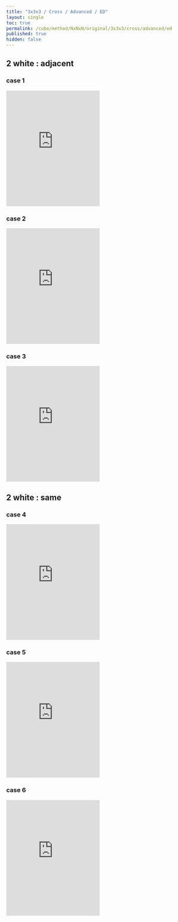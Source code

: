 ```yaml
---
title: "3x3x3 / Cross / Advanced / ED"
layout: single
toc: true
permalink: /cube/method/NxNxN/original/3x3x3/cross/advanced/ed
published: true
hidden: false
---
```


<head>
  <base target="_blank">
  <style>
    .iframe-wrapper {
      overflow    : hidden;
    }
    iframe {
      width       : 250px;
      height      : 330px;
      margin-top  : -20px;
      border      : none;
    }
  </style>
</head>



## 2 white : adjacent

### case 1

<div class="iframe-wrapper">
  <iframe
    scrolling="no"
    src="https://ruwix.com/widget/3d/?alg=R%20F&colored=U%20FD%20RD&hover=9&speed=500&flags=canvas"
  ></iframe>
</div>

### case 2

<div class="iframe-wrapper">
  <iframe
    scrolling="no"
    src="https://ruwix.com/widget/3d/?alg=R%20D%20F&colored=U%20FD%20BD&hover=9&speed=500&flags=canvas"
  ></iframe>
</div>

### case 3

<div class="iframe-wrapper">
  <iframe
    scrolling="no"
    src="https://ruwix.com/widget/3d/?alg=R%20D2%20F&colored=U%20FD%20LD&hover=9&speed=500&flags=canvas"
  ></iframe>
</div>



## 2 white : same

### case 4

<div class="iframe-wrapper">
  <iframe
    scrolling="no"
    src="https://ruwix.com/widget/3d/?alg=F%20R%20D'%20F&colored=U%20FD%20LD&hover=9&speed=500&flags=canvas"
  ></iframe>
</div>

### case 5

<div class="iframe-wrapper">
  <iframe
    scrolling="no"
    src="https://ruwix.com/widget/3d/?alg=F%20R%20D2'%20F&colored=U%20FD%20BD&hover=9&speed=500&flags=canvas"
  ></iframe>
</div>

### case 6

<div class="iframe-wrapper">
  <iframe
    scrolling="no"
    src="https://ruwix.com/widget/3d/?alg=F%20R%20D%20F&colored=U%20FD%20RD&hover=9&speed=500&flags=canvas"
  ></iframe>
</div>

